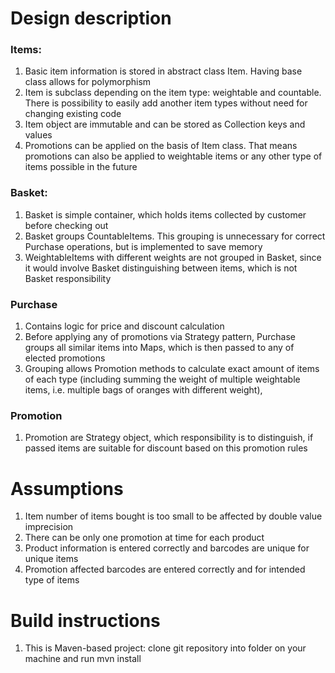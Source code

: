 # Design description
### Items:
1) Basic item information is stored in abstract class Item. Having base class allows for polymorphism
2) Item is subclass depending on the item type: weightable and countable. There is possibility to easily add another
item types without need for changing existing code
3) Item object are immutable and can be stored as Collection keys and values
4) Promotions can be applied on the basis of Item class. That means promotions can also be applied to weightable items
or any other type of items possible in the future
### Basket:
1) Basket is simple container, which holds items collected by customer before checking out
2) Basket groups CountableItems. This grouping is unnecessary for correct Purchase operations, but is implemented to
save memory
3) WeightableItems with different weights are not grouped in Basket, since it would involve Basket distinguishing
between items, which is not Basket responsibility
### Purchase
1) Contains logic for price and discount calculation
2) Before applying any of promotions via Strategy pattern, Purchase groups all similar items into Maps, which is
then passed to any of elected promotions
3) Grouping allows Promotion methods to calculate exact amount of items of each type (including summing the weight of
multiple weightable items, i.e. multiple bags of oranges with different weight),
### Promotion
1) Promotion are Strategy object, which responsibility is to distinguish, if passed items are suitable for discount
based on this promotion rules

# Assumptions
1) Item number of items bought is too small to be affected by double value imprecision
2) There can be only one promotion at time for each product
3) Product information is entered correctly and barcodes are unique for unique items
4) Promotion affected barcodes are entered correctly and for intended type of items

# Build instructions
1) This is Maven-based project: clone git repository into folder on your machine and run mvn install

